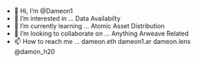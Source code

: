 - 👋 Hi, I’m @Dameon1
- 👀 I’m interested in ... Data Availabilty
- 🌱 I’m currently learning ... Atomic Asset Distribution
- 💞️ I’m looking to collaborate on ... Anything Arweave Related
- 📫 How to reach me ... dameon.eth dameon1.ar dameon.lens @damon_h20

<!---
Dameon1/Dameon1 is a ✨ special ✨ repository because its `README.md` (this file) appears on your GitHub profile.
You can click the Preview link to take a look at your changes.
--->
